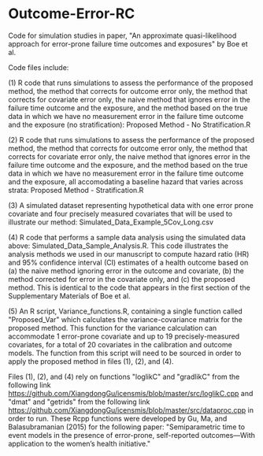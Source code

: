 # Outcome-Error-RC
Code for simulation studies in paper, "An approximate quasi-likelihood approach for error-prone failure time outcomes and exposures" by Boe et al.

Code files include:

(1) R code that runs simulations to assess the performance of the proposed method, the method that corrects for outcome error only, the method that corrects for covariate error only, the naive method that ignores error in the failure time outcome and the exposure, and the method based on the true data in which we have no measurement error in the failure time outcome and the exposure (no stratification): Proposed Method - No Stratification.R

(2) R code that runs simulations to assess the performance of the proposed method, the method that corrects for outcome error only, the method that corrects for covariate error only, the naive method that ignores error in the failure time outcome and the exposure, and the method based on the true data in which we have no measurement error in the failure time outcome and the exposure, all accomodating a baseline hazard that varies across strata: Proposed Method - Stratification.R

(3) A simulated dataset representing hypothetical data with one error prone covariate and four precisely measured covariates that will be used to illustrate our method: Simulated_Data_Example_5Cov_Long.csv

(4) R code that performs a sample data analysis using the simulated data above: Simulated_Data_Sample_Analysis.R. This code illustrates the analysis methods we used in our manuscript to compute hazard ratio (HR) and 95% confidence interval (CI) estimates of a health outcome based on (a) the naive method ignoring error in the outcome and covariate, (b) the method corrected for error in the covariate only, and (c) the proposed method. This is identical to the code that appears in the first section of the Supplementary Materials of Boe et al. 

(5) An R script, Variance_functions.R, containing a single function called "Proposed_Var" which calculates the variance-covariance matrix for the proposed method. This function for the variance calculation can accommodate 1 error-prone covariate and up to 19 precisely-measured covariates, for a total of 20 covariates in the calibration and outcome models. The function from this script will need to be sourced in order to apply the proposed method in files (1), (2), and (4).

Files (1), (2), and (4) rely on functions "loglikC" and "gradlikC" from the following link https://github.com/XiangdongGu/icensmis/blob/master/src/loglikC.cpp and "dmat" and "getrids" from the following link https://github.com/XiangdongGu/icensmis/blob/master/src/dataproc.cpp in order to run. These Rcpp functions were developed by Gu, Ma, and Balasubramanian (2015) for the following paper: "Semiparametric time to event models in the presence of error-prone, self-reported outcomes—With application to the women’s health initiative."
